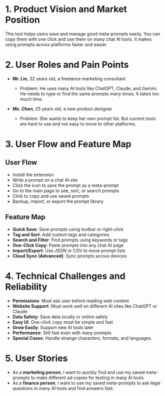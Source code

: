 # 1. Product Vision and Market Position

This tool helps users save and manage good meta-prompts easily. You can copy them with one click and use them on many chat AI tools. It makes using prompts across platforms faster and easier.

# 2. User Roles and Pain Points

- **Mr. Lin**, 32 years old, a freelance marketing consultant
  - Problem: He uses many AI tools like ChatGPT, Claude, and Gemini. He needs to type or find the same prompts many times. It takes too much time.

- **Ms. Chen**, 25 years old, a new product designer
  - Problem: She wants to keep her own prompt list. But current tools are hard to use and not easy to move to other platforms.

# 3. User Flow and Feature Map

## User Flow
- Install the extension
- Write a prompt on a chat AI site
- Click the icon to save the prompt as a meta-prompt
- Go to the main page to see, sort, or search prompts
- Click to copy and use saved prompts
- Backup, import, or export the prompt library

## Feature Map
- **Quick Save**: Save prompts using toolbar or right-click
- **Tag and Sort**: Add custom tags and categories
- **Search and Filter**: Find prompts using keywords or tags
- **One-Click Copy**: Paste prompts into any chat AI page
- **Import/Export**: Use JSON or CSV to move prompt lists
- **Cloud Sync (Advanced)**: Sync prompts across devices

# 4. Technical Challenges and Reliability

- **Permissions**: Must ask user before reading web content
- **Website Support**: Must work well on different AI sites like ChatGPT or Claude
- **Data Safety**: Save data locally or online safely
- **Easy UI**: One-click copy must be simple and fast
- **Grow Easily**: Support new AI tools later
- **Performance**: Still fast even with many prompts
- **Special Cases**: Handle strange characters, formats, and languages

# 5. User Stories

- As a **marketing person**, I want to quickly find and use my saved meta-prompts to make different ad copies for testing in many AI tools.
- As a **finance person**, I want to use my saved meta-prompts to ask legal questions in many AI tools and find answers fast.
